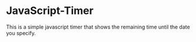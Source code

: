 # JavaScript-Timer
 This is a simple javascript timer that shows the remaining time until the date you specify.
